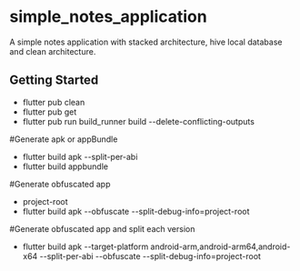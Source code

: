 # simple_notes_application

A simple notes application with stacked architecture, hive local database and clean architecture.

## Getting Started

- flutter pub clean
- flutter pub get
- flutter pub run build_runner build --delete-conflicting-outputs

#Generate apk or appBundle
- flutter build apk --split-per-abi
- flutter build appbundle

#Generate obfuscated app
- project-root
- flutter build apk --obfuscate --split-debug-info=project-root

#Generate obfuscated app and split each version
- flutter build apk --target-platform android-arm,android-arm64,android-x64 --split-per-abi --obfuscate --split-debug-info=project-root